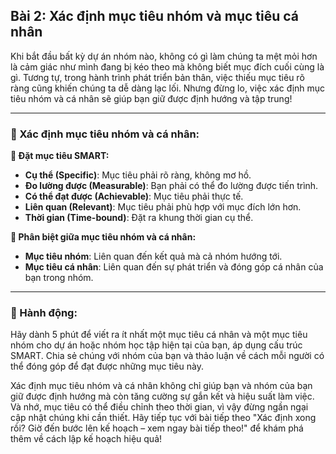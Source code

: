 ## Bài 2: Xác định mục tiêu nhóm và mục tiêu cá nhân

Khi bắt đầu bất kỳ dự án nhóm nào, không có gì làm chúng ta mệt mỏi hơn là cảm giác như mình đang bị kéo theo mà không biết mục đích cuối cùng là gì. Tương tự, trong hành trình phát triển bản thân, việc thiếu mục tiêu rõ ràng cũng khiến chúng ta dễ dàng lạc lối. Nhưng đừng lo, việc xác định mục tiêu nhóm và cá nhân sẽ giúp bạn giữ được định hướng và tập trung!

---

### 📌 Xác định mục tiêu nhóm và cá nhân:

**🔹 Đặt mục tiêu SMART:**
- **Cụ thể (Specific)**: Mục tiêu phải rõ ràng, không mơ hồ.
- **Đo lường được (Measurable)**: Bạn phải có thể đo lường được tiến trình.
- **Có thể đạt được (Achievable)**: Mục tiêu phải thực tế.
- **Liên quan (Relevant)**: Mục tiêu phải phù hợp với mục đích lớn hơn.
- **Thời gian (Time-bound)**: Đặt ra khung thời gian cụ thể.

**🔹 Phân biệt giữa mục tiêu nhóm và cá nhân:**
- **Mục tiêu nhóm**: Liên quan đến kết quả mà cả nhóm hướng tới.
- **Mục tiêu cá nhân**: Liên quan đến sự phát triển và đóng góp cá nhân của bạn trong nhóm.

---

### 🚀 Hành động:

Hãy dành 5 phút để viết ra ít nhất một mục tiêu cá nhân và một mục tiêu nhóm cho dự án hoặc nhóm học tập hiện tại của bạn, áp dụng cấu trúc SMART. Chia sẻ chúng với nhóm của bạn và thảo luận về cách mỗi người có thể đóng góp để đạt được những mục tiêu này.

Xác định mục tiêu nhóm và cá nhân không chỉ giúp bạn và nhóm của bạn giữ được định hướng mà còn tăng cường sự gắn kết và hiệu suất làm việc. Và nhớ, mục tiêu có thể điều chỉnh theo thời gian, vì vậy đừng ngần ngại cập nhật chúng khi cần thiết. Hãy tiếp tục với bài tiếp theo "Xác định xong rồi? Giờ đến bước lên kế hoạch – xem ngay bài tiếp theo!" để khám phá thêm về cách lập kế hoạch hiệu quả!